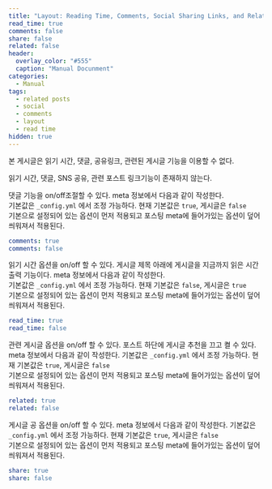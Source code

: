 ```yaml
---
title: "Layout: Reading Time, Comments, Social Sharing Links, and Related Posts Disabled"
read_time: true
comments: false
share: false
related: false
header:
  overlay_color: "#555"
  caption: "Manual Docunment"
categories:
  - Manual
tags:
  - related posts
  - social
  - comments
  - layout
  - read time
hidden: true
---
```


본 게시글은 읽기 시간, 댓글, 공유링크, 관련된 게시글 기능을 이용할 수 없다.

읽기 시간, 댓글, SNS 공유, 관련 포스트 링크기능이 존재하지 않는다.

댓글 기능을 on/off조절할 수 있다. meta 정보에서 다음과 같이 작성한다.  
기본값은 `_config.yml` 에서 조정 가능하다. 현재 기본값은 `true`, 게시글은 `false`  
기본으로 설정되어 있는 옵션이 먼저 적용되고 포스팅 meta에 들어가있는 옵션이 덮어 씌워져서 적용된다. 

```yaml
comments: true
comments: false
``` 


읽기 시간 옵션을 on/off 할 수 있다. 게시글 제목 아래에 게시글을 지금까지 읽은 시간 출력 기능이다. meta 정보에서
다음과 같이 작성한다.  
기본값은 `_config.yml` 에서 조정 가능하다. 현재 기본값은 `false`, 게시글은 `true`  
기본으로 설정되어 있는 옵션이 먼저 적용되고 포스팅 meta에 들어가있는 옵션이 덮어 씌워져서 적용된다. 

```yaml
read_time: true
read_time: false
```

관련 게시글 옵션을 on/off 할 수 있다. 포스트 하단에 게시글 추천을 끄고 켤 수 있다. meta 정보에서 다음과 같이 작성한다.
기본값은 `_config.yml` 에서 조정 가능하다. 현재 기본값은 `true`, 게시글은 `false`  
기본으로 설정되어 있는 옵션이 먼저 적용되고 포스팅 meta에 들어가있는 옵션이 덮어 씌워져서 적용된다. 
```yaml
related: true
related: false
```

게시글 공 옵션을 on/off 할 수 있다. meta 정보에서 다음과 같이 작성한다.
기본값은 `_config.yml` 에서 조정 가능하다. 현재 기본값은 `true`, 게시글은 `false`  
기본으로 설정되어 있는 옵션이 먼저 적용되고 포스팅 meta에 들어가있는 옵션이 덮어 씌워져서 적용된다. 
```yaml
share: true
share: false
```